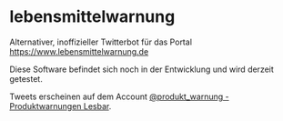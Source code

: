 # lebensmittelwarnung
Alternativer, inoffizieller Twitterbot für das Portal https://www.lebensmittelwarnung.de

Diese Software befindet sich noch in der Entwicklung und wird derzeit getestet.

Tweets erscheinen auf dem Account [@produkt_warnung - Produktwarnungen Lesbar](https://twitter.com/produkt_warnung).
